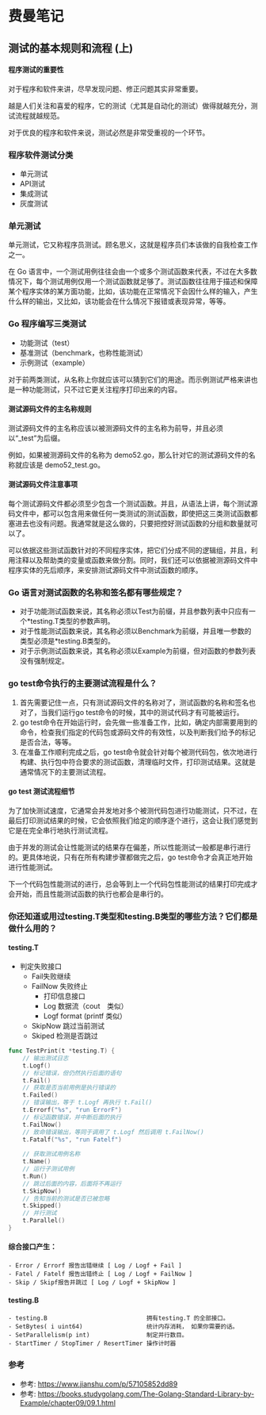 # 费曼笔记 ##
## 测试的基本规则和流程 (上)

#### 程序测试的重要性

  对于程序和软件来讲，尽早发现问题、修正问题其实非常重要。
  
  越是人们关注和喜爱的程序，它的测试（尤其是自动化的测试）做得就越充分，测试流程就越规范。
  
  对于优良的程序和软件来说，测试必然是非常受重视的一个环节。
  
### 程序软件测试分类
  - 单元测试
  - API测试
  - 集成测试
  - 灰度测试


### 单元测试
单元测试，它又称程序员测试。顾名思义，这就是程序员们本该做的自我检查工作之一。
  
  在 Go 语言中，一个测试用例往往会由一个或多个测试函数来代表，不过在大多数情况下，每个测试用例仅用一个测试函数就足够了。测试函数往往用于描述和保障某个程序实体的某方面功能，比如，该功能在正常情况下会因什么样的输入，产生什么样的输出，又比如，该功能会在什么情况下报错或表现异常，等等。


### Go 程序编写三类测试
  - 功能测试（test）
  - 基准测试（benchmark，也称性能测试）
  - 示例测试（example）
  
  对于前两类测试，从名称上你就应该可以猜到它们的用途。而示例测试严格来讲也是一种功能测试，只不过它更关注程序打印出来的内容。


#### 测试源码文件的主名称规则
测试源码文件的主名称应该以被测源码文件的主名称为前导，并且必须以“_test”为后缀。

  例如，如果被测源码文件的名称为 demo52.go，那么针对它的测试源码文件的名称就应该是 demo52_test.go。


#### 测试源码文件注意事项
  每个测试源码文件都必须至少包含一个测试函数。并且，从语法上讲，每个测试源码文件中，都可以包含用来做任何一类测试的测试函数，即使把这三类测试函数都塞进去也没有问题。我通常就是这么做的，只要把控好测试函数的分组和数量就可以了。
  
  可以依据这些测试函数针对的不同程序实体，把它们分成不同的逻辑组，并且，利用注释以及帮助类的变量或函数来做分割。同时，我们还可以依据被测源码文件中程序实体的先后顺序，来安排测试源码文件中测试函数的顺序。


### Go 语言对测试函数的名称和签名都有哪些规定？
  - 对于功能测试函数来说，其名称必须以Test为前缀，并且参数列表中只应有一个*testing.T类型的参数声明。
  - 对于性能测试函数来说，其名称必须以Benchmark为前缀，并且唯一参数的类型必须是*testing.B类型的。
  - 对于示例测试函数来说，其名称必须以Example为前缀，但对函数的参数列表没有强制规定。
  

### go test命令执行的主要测试流程是什么？  

1. 首先需要记住一点，只有测试源码文件的名称对了，测试函数的名称和签名也对了，当我们运行go test命令的时候，其中的测试代码才有可能被运行。
2. go test命令在开始运行时，会先做一些准备工作，比如，确定内部需要用到的命令，检查我们指定的代码包或源码文件的有效性，以及判断我们给予的标记是否合法，等等。
3. 在准备工作顺利完成之后，go test命令就会针对每个被测代码包，依次地进行构建、执行包中符合要求的测试函数，清理临时文件，打印测试结果。这就是通常情况下的主要测试流程。


#### go test 测试流程细节
  为了加快测试速度，它通常会并发地对多个被测代码包进行功能测试，只不过，在最后打印测试结果的时候，它会依照我们给定的顺序逐个进行，这会让我们感觉到它是在完全串行地执行测试流程。
  
  由于并发的测试会让性能测试的结果存在偏差，所以性能测试一般都是串行进行的。更具体地说，只有在所有构建步骤都做完之后，go test命令才会真正地开始进行性能测试。
  
  下一个代码包性能测试的进行，总会等到上一个代码包性能测试的结果打印完成才会开始，而且性能测试函数的执行也都会是串行的。


### 你还知道或用过testing.T类型和testing.B类型的哪些方法？它们都是做什么用的？
#### testing.T
  - 判定失败接口
    - Fail失败继续
    - FailNow 失败终止
      - 打印信息接口
      - Log 数据流（cout　类似）
      - Logf format (printf 类似）
    - SkipNow 跳过当前测试
    - Skiped 检测是否跳过

```go
func TestPrint(t *testing.T) {
    // 输出测试日志
    t.Logf()
    // 标记错误，但仍然执行后面的语句
    t.Fail()
    // 获取是否当前用例是执行错误的
    t.Failed()
    // 错误输出，等于 t.Logf 再执行 t.Fail()
    t.Errorf("%s", "run ErrorF")
    // 标记函数错误，并中断后面的执行
    t.FailNow()
    // 致命错误输出，等同于调用了 t.Logf 然后调用 t.FailNow()
    t.Fatalf("%s", "run Fatelf")
    
    // 获取测试用例名称
    t.Name()
    // 运行子测试用例
    t.Run()
    // 跳过后面的内容，后面将不再运行
    t.SkipNow()
    // 告知当前的测试是否已被忽略
    t.Skipped()
    // 并行测试
    t.Parallel()
}    
```

#### 综合接口产生：
    - Error / Errorf 报告出错继续 [ Log / Logf + Fail ]
    - Fatel / Fatelf 报告出错终止 [ Log / Logf + FailNow ]
    - Skip / Skipf报告并跳过 [ Log / Logf + SkipNow ]


#### testing.B
    - testing.B                            拥有testing.T 的全部接口。
    - SetBytes( i uint64)                  统计内存消耗， 如果你需要的话。
    - SetParallelism(p int)                制定并行数目。
    - StartTimer / StopTimer / ResertTimer 操作计时器
    
### 参考
- 参考: https://www.jianshu.com/p/57105852dd89
- 参考: https://books.studygolang.com/The-Golang-Standard-Library-by-Example/chapter09/09.1.html